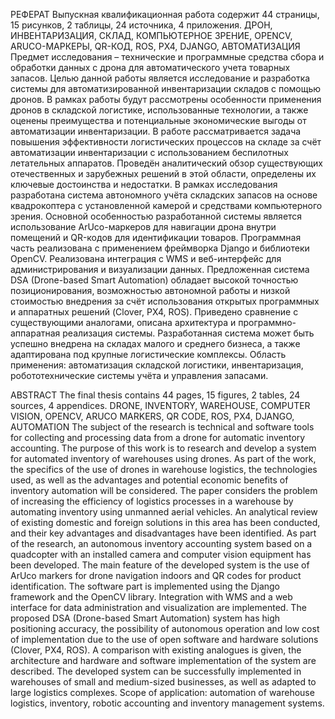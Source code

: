 РЕФЕРАТ
Выпускная квалификационная работа содержит 44 страницы, 15 рисунков, 2 таблицы, 24 источника, 4 приложения.
ДРОН, ИНВЕНТАРИЗАЦИЯ, СКЛАД, КОМПЬЮТЕРНОЕ ЗРЕНИЕ, OPENCV, ARUCO-МАРКЕРЫ, QR-КОД, ROS, PX4, DJANGO, АВТОМАТИЗАЦИЯ
Предмет исследования – технические и программные средства сбора и обработки данных с дрона для автоматического учета товарных запасов.
Целью данной работы является исследование и разработка системы для автоматизированной инвентаризации складов с помощью дронов. В рамках работы будут рассмотрены особенности применения дронов в складской логистике, использованные технологии, а также оценены преимущества и потенциальные экономические выгоды от автоматизации инвентаризации.
В работе рассматривается задача повышения эффективности логистических процессов на складе за счёт автоматизации инвентаризации с использованием беспилотных летательных аппаратов. Проведён аналитический обзор существующих отечественных и зарубежных решений в этой области, определены их ключевые достоинства и недостатки.
В рамках исследования разработана система автономного учёта складских запасов на основе квадрокоптера с установленной камерой и средствами компьютерного зрения. Основной особенностью разработанной системы является использование ArUco-маркеров для навигации дрона внутри помещений и QR-кодов для идентификации товаров. Программная часть реализована с применением фреймворка Django и библиотеки OpenCV. Реализована интеграция с WMS и веб-интерфейс для администрирования и визуализации данных.
Предложенная система DSA (Drone-based Smart Automation) обладает высокой точностью позиционирования, возможностью автономной работы и низкой стоимостью внедрения за счёт использования открытых программных и аппаратных решений (Clover, PX4, ROS). Приведено сравнение с существующими аналогами, описана архитектура и программно-аппаратная реализация системы.
Разработанная система может быть успешно внедрена на складах малого и среднего бизнеса, а также адаптирована под крупные логистические комплексы.
Область применения: автоматизация складской логистики, инвентаризация, робототехнические системы учёта и управления запасами.
 
ABSTRACT
The final thesis contains 44 pages, 15 figures, 2 tables, 24 sources, 4 appendices.
DRONE, INVENTORY, WAREHOUSE, COMPUTER VISION, OPENCV, ARUCO MARKERS, QR CODE, ROS, PX4, DJANGO, AUTOMATION
The subject of the research is technical and software tools for collecting and processing data from a drone for automatic inventory accounting.
The purpose of this work is to research and develop a system for automated inventory of warehouses using drones. As part of the work, the specifics of the use of drones in warehouse logistics, the technologies used, as well as the advantages and potential economic benefits of inventory automation will be considered.
The paper considers the problem of increasing the efficiency of logistics processes in a warehouse by automating inventory using unmanned aerial vehicles. An analytical review of existing domestic and foreign solutions in this area has been conducted, and their key advantages and disadvantages have been identified.
As part of the research, an autonomous inventory accounting system based on a quadcopter with an installed camera and computer vision equipment has been developed. The main feature of the developed system is the use of ArUco markers for drone navigation indoors and QR codes for product identification. The software part is implemented using the Django framework and the OpenCV library. Integration with WMS and a web interface for data administration and visualization are implemented.
The proposed DSA (Drone-based Smart Automation) system has high positioning accuracy, the possibility of autonomous operation and low cost of implementation due to the use of open software and hardware solutions (Clover, PX4, ROS). A comparison with existing analogues is given, the architecture and hardware and software implementation of the system are described.
The developed system can be successfully implemented in warehouses of small and medium-sized businesses, as well as adapted to large logistics complexes.
Scope of application: automation of warehouse logistics, inventory, robotic accounting and inventory management systems. 

